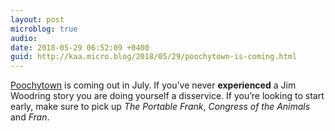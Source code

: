 ```yaml
---
layout: post
microblog: true
audio: 
date: 2018-05-29 06:52:09 +0400
guid: http://kaa.micro.blog/2018/05/29/poochytown-is-coming.html
---
```

[Poochytown](http://www.fantagraphics.com/poochytown/) is coming out in July. If you’ve never **experienced** a Jim Woodring story you are doing yourself a disservice. If you’re looking to start early, make sure to pick up _The Portable Frank_, _Congress of the Animals_ and _Fran_.
